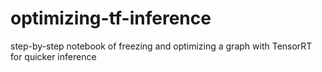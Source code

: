 # optimizing-tf-inference
step-by-step notebook of freezing and optimizing a graph with TensorRT for quicker inference
